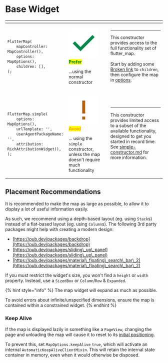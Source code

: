 # Base Widget

<table data-card-size="large" data-view="cards" data-full-width="true"><thead><tr><th></th><th></th><th></th></tr></thead><tbody><tr><td><pre class="language-dart"><code class="lang-dart">FlutterMap(
    mapController: MapController(),
    options: MapOptions(),
    children: [],
);
</code></pre></td><td><p><img src="../../.gitbook/assets/Okay Icon" alt="" data-size="line"> <mark style="color:green;"><strong>Prefer</strong></mark></p><p>...using the normal constructor</p></td><td><hr><p>This constructor provides access to the full functionality set of flutter_map.<br><br>Start by adding some <a data-mention href="broken-reference">Broken link</a> to <code>children</code>, then configure the map in <a data-mention href="../options/">options</a>.</p></td></tr><tr><td><pre class="language-dart"><code class="lang-dart">FlutterMap.simple(
    options: MapOptions(),
    urlTemplate: '',
    userAgentPackageName: '',
    attribution: RichAttributionWidget(),
);
</code></pre></td><td><p><img src="../../.gitbook/assets/Exclamation Icon" alt="" data-size="line"><mark style="color:orange;"><strong>Avoid</strong></mark></p><p>... using the <code>simple</code> constructor, unless the map doesn't require much functionality</p></td><td><hr><p>This constructor provides limited access to a subset of the available functionality, designed to get you started in record time.<br>See <a data-mention href="simple-constructor.md">simple-constructor.md</a> for more information.</p></td></tr></tbody></table>

## Placement Recommendations

It is recommended to make the map as large as possible, to allow it to display a lot of useful information easily.

As such, we recommend using a depth-based layout (eg. using `Stack`s) instead of a flat-based layout (eg. using `Column`s). The following 3rd party packages might help with creating a modern design:

* [https://pub.dev/packages/backdrop](https://pub.dev/packages/backdrop)
* [https://pub.dev/packages/sliding\_up\_panel](https://pub.dev/packages/sliding\_up\_panel)
* [https://pub.dev/packages/material\_floating\_search\_bar\_2](https://pub.dev/packages/material\_floating\_search\_bar\_2)

If you must restrict the widget's size, you won't find a `height` or `width` property. Instead, use a `SizedBox` or `Column`/`Row` & `Expanded`.

{% hint style="info" %}
The map widget will expand as much as possible.

To avoid errors about infinite/unspecified dimensions, ensure the map is contained within a constrained widget.
{% endhint %}

### Keep Alive

If the map is displayed lazily in something like a `PageView`, changing the page and unloading the map will cause it to reset to its [initial positioning](../options/#initial-positioning).

To prevent this, set `MapOptions.keepAlive` `true`, which will activate an internal `AutomaticKeepAliveClientMixin`. This will retain the internal state container in memory, even when it would otherwise be disposed.
